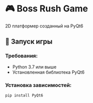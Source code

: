 # 🎮 Boss Rush Game

2D платформер созданный на PyQt6

## 🚀 Запуск игры

### Требования:
- Python 3.7 или выше
- Установленная библиотека PyQt6

### Установка зависимостей:
```bash
pip install PyQt6
